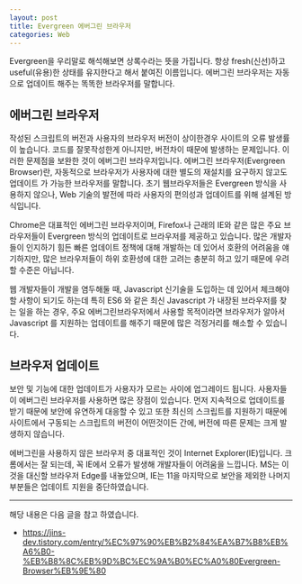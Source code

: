 ```yaml
---
layout: post
title: Evergreen 에버그린 브라우저
categories: Web
---
```



Evergreen을 우리말로 해석해보면 상록수라는 뜻을 가집니다. 항상 fresh(신선)하고 useful(유용)한 상태를 유지한다고 해서 붙여진 이름입니다. 에버그린 브라우저는 자동으로 업데이트 해주는 똑똑한 브라우저를 말합니다.

## 에버그린 브라우저

작성된 스크립트의 버전과 사용자의 브라우저 버전이 상이한경우 사이트의 오류 발생률이 높습니다. 코드를 잘못작성한게 아니지만, 버전차이 때문에 발생하는 문제입니다. 이러한 문제점을 보완한 것이 에버그린 브라우저입니다. 에버그린 브라우저(Evergreen Browser)란, 자동적으로 브라우저가 사용자에 대한 별도의 재설치를 요구하지 않고도 업데이트 가 가능한 브라우저를 말합니다. 초기 웹브라우저들은 Evergreen 방식을 사용하지 않으나, Web 기술의 발전에 따라 사용자의 편의성과 업데이트를 위해 설계된 방식입니다.

Chrome은 대표적인 에버그린 브라우저이며, Firefox나 근래의 IE와 같은 많은 주요 브라우저들이 Evergreen 방식의 업데이트로 브라우저를 제공하고 있습니다. 많은 개발자들이 인지하기 힘든 빠른 업데이트 정책에 대해 개발하는 데 있어서 호환의 어려움을 얘기하지만, 많은 브라우저들이 하위 호환성에 대한 고려는 충분히 하고 있기 때문에 우려할 수준은 아닙니다.

웹 개발자들이 개발을 염두해둘 때, Javascript 신기술을 도입하는 데 있어서 체크해야할 사항이 되기도 하는데 특히 ES6 와 같은 최신 Javascript 가 내장된 브라우저를 찾는 일을 하는 경우, 주요 에버그린브라우저에서 사용할 목적이라면 브라우저가 알아서 Javascript 를 지원하는 업데이트를 해주기 때문에 많은 걱정거리를 해소할 수 있습니다.


## 브라우저 업데이트
보안 및 기능에 대한 업데이트가 사용자가 모르는 사이에 업그레이드 됩니다. 사용자들이 에버그린 브라우저를 사용하면 많은 장점이 있습니다. 먼저 지속적으로 업데이트를 받기 때문에 보안에 유연하게 대응할 수 있고 또한 최신의 스크립트를 지원하기 때문에 사이트에서 구동되는 스크립트의 버전이 어떤것이든 간에, 버전에 따른 문제는 크게 발생하지 않습니다.

에버그린을 사용하지 않은 브라우저 중 대표적인 것이 Internet Explorer(IE)입니다. 크롬에서는 잘 되는데, 꼭 IE에서 오류가 발생해 개발자들이 어려움을 느낍니다. MS는 이것을 대신할 브라우저 Edge를 내놓았으며, IE는 11을 마지막으로 보안을 제외한 나머지 부분들은 업데이트 지원을 중단하였습니다. 

---

해당 내용은 다음 글을 참고 하였습니다.
- https://jins-dev.tistory.com/entry/%EC%97%90%EB%B2%84%EA%B7%B8%EB%A6%B0-%EB%B8%8C%EB%9D%BC%EC%9A%B0%EC%A0%80Evergreen-Browser%EB%9E%80
